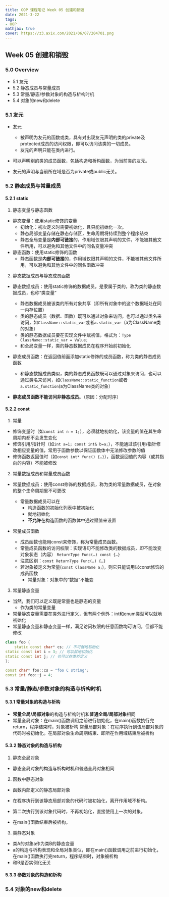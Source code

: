 ```yaml
---
title: OOP 课程笔记 Week 05 创建和销毁
date: 2021-3-22
tags: 
- OOP
mathjax: true
cover: https://z3.ax1x.com/2021/06/07/204701.png
---
```




## Week 05 创建和销毁

### 5.0 Overview

+ 5.1 友元
+ 5.2 静态成员与常量成员
+ 5.3 常量/静态/参数对象的构造与析构时机
+ 5.4 对象的new和delete

### 5.1 友元

+ 友元
  + 被声明为友元的函数或类，具有对出现友元声明的类的private及protected成员的访问权限，即可以访问该类的一切成员。
  + 友元的声明只能在类内进行。

+ 可以声明别的类的成员函数，包括构造和析构函数，为当前类的友元。
+ 友元的声明与当前所在域是否为private或public无关。

### 5.2 静态成员与常量成员

#### 5.2.1 static

1. 静态变量与静态函数

+ 静态变量：使用static修饰的变量
  + 初始化：初次定义时需要初始化，且只能初始化一次。
  + 静态局部变量存储在静态存储区，生命周期将持续到整个程序结束
  + 静态全局变量是**内部可链接**的，作用域仅限其声明的文件，不能被其他文件所用，可以避免和其他文件中的同名变量冲突
+ 静态函数：使用static修饰的函数
  + 静态函数是**内部可链接**的，作用域仅限其声明的文件，不能被其他文件所用，可以避免和其他文件中的同名函数冲突

2. 静态数据成员与静态成员函数

+ 静态数据成员：使用static修饰的数据成员，是隶属于类的，称为类的静态数据成员，也称“类变量”
  + 静态数据成员被该类的所有对象共享（即所有对象中的这个数据域处在同一内存位置）
  + 类的静态成员（数据、函数）既可以通过对象来访问，也可以通过类名来访问，如`ClassName::static_var`或者`a.static_var`（a为ClassName类的对象）
  + 类的静态数据成员要在实现文件中赋初值，格式为：`Type ClassName::static_var = Value; `
  + 和全局变量一样，类的静态数据成员在程序开始前初始化

+ 静态成员函数：在返回值前面添加static修饰的成员函数，称为类的静态成员函数
  + 和静态数据成员类似，类的静态成员函数既可以通过对象来访问，也可以通过类名来访问，如`ClassName::static_function`或者`a.static_function`(a为ClassName类的对象）

+ **静态成员函数不能访问非静态成员**。（原因：分配时序）

#### 5.2.2 const

1. 常量

+ 修饰变量时（如`const int n = 1;`），必须就地初始化，该变量的值在其生命周期内都不会发生变化
+ 修饰引用/指针时（如`int a=1; const int& b=a;`），不能通过该引用/指针修改相应变量的值，常用于函数参数以保证函数体中无法修改参数的值
+ 修饰函数返回值时（如`const int* func() {…}`），函数返回值的内容（或其指向的内容）不能被修改

2. 常量数据成员和常量成员函数

+ 常量数据成员：使用const修饰的数据成员，称为类的常量数据成员，在对象的整个生命周期里不可更改
  + 常量数据成员可以在
    + 构造函数的初始化列表中被初始化
    + 就地初始化
    + **不允许**在构造函数的函数体中通过赋值来设置

+ 常量成员函数
  + 成员函数也能用const来修饰，称为常量成员函数。
  + 常量成员函数的访问权限：实现语句不能修改类的数据成员，即不能改变对象状态（内容）
    `ReturnType Func(…) const {…}`
  + 注意区别：`const ReturnType Func(…) {…}`
  + 若对象被定义为常量(`const ClassName a;`)，则它只能调用以const修饰的成员函数
    + 常量对象：对象中的“数据”不能变

3. 常量静态变量

+ 当然，我们可以定义既是常量也是静态的变量
  + 作为类的常量变量
+ 常量静态变量需要在类外进行定义，但有两个例外：int和enum类型可以就地初始化
+ 常量静态变量和静态变量一样，满足访问权限的任意函数均可访问，但都不能修改

```cpp
class foo {
	static const char* cs; // 不可就地初始化
static const int i = 3; // 可以就地初始化
static const int j; // 也可以在类外定义
};

const char* foo::cs = "foo C string";
const int foo::j = 4;
```

### 5.3 常量/静态/参数对象的构造与析构时机

#### 5.3.1 常量对象的构造与析构

+ **常量全局/局部对象**的构造与析构时机和**普通全局/局部对象**相同
+ 常量全局对象：在main()函数调用之前进行初始化，在main()函数执行完return，程序结束时，对象被析构
  常量局部对象：在程序执行到该局部对象的代码时被初始化。在局部对象生命周期结束、即所在作用域结束后被析构

#### 5.3.2 静态对象的构造与析构

1. 静态全局对象

+ 静态全局对象的构造与析构时机和普通全局对象相同

2. 函数中静态对象

+ 函数内部定义的静态局部对象

+ 在程序执行到该静态局部对象的代码时被初始化，离开作用域不析构。
+ 第二次执行到该对象代码时，不再初始化，直接使用上一次的对象。
+ 在main()函数结束后被析构。

3. 类静态对象

+ 类A的对象a作为类B的静态变量
+ a的构造与析构表现和全局对象类似，即在main()函数调用之前进行初始化，在main()函数执行完return，程序结束时，对象被析构
+ 和B是否实例化无关

#### 5.3.3 参数对象的构造和析构

### 5.4 对象的new和delete

